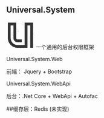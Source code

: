 
## Universal.System

![Image text](https://github.com/hukeliang/Universal.System/blob/master/Universal.System.Web/Universal.System.Web/wwwroot/src/img/u.png) 一个通用的后台权限框架

Universal.System.Web

前端： Jquery + Bootstrap

Universal.System.WebApi

后台：.Net Core + WebApi + Autofac

##缓存层：Redis (未实现)

